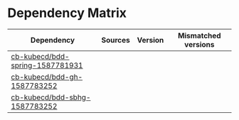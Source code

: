 # Dependency Matrix

Dependency | Sources | Version | Mismatched versions
---------- | ------- | ------- | -------------------
[cb-kubecd/bdd-spring-1587781931](https://github.com/cb-kubecd/bdd-spring-1587781931.git) |  | []() | 
[cb-kubecd/bdd-gh-1587783252](https://github.com/cb-kubecd/bdd-gh-1587783252.git) |  | []() | 
[cb-kubecd/bdd-sbhg-1587783252](https://github.com/cb-kubecd/bdd-sbhg-1587783252.git) |  | []() | 
